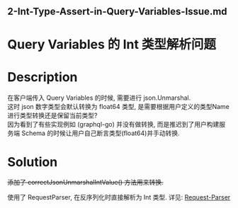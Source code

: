 2-Int-Type-Assert-in-Query-Variables-Issue.md
---------------------------------------------

# Query Variables 的 Int 类型解析问题

# Description
在客户端传入 Query Variables 的时候, 需要进行 json.Unmarshal.    
这时 json 数字类型会默认转换为 float64 类型, 是需要根据用户定义的类型Name进行类型转换还是保留当前类型?   
因为看到了有些实现例如 (graphql-go) 并没有做转换, 而是推迟到了用户构建服务端 Schema 的时候让用户自己断言类型(float64)并手动转换.

# Solution

<del> 添加了 correctJsonUnmarshalIntValue() 方法用来转换. <del>

使用了 RequestParser, 在反序列化时直接解析为 Int 类型. 详见: [Request-Parser](../Request-Parser-CN.md)